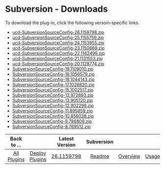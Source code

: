 
# Subversion - Downloads

To download the plug-in, click the following versoin-specific links.
- [ucd-SubversionSourceConfig-26.1159798.zip](https://raw.githubusercontent.com/UrbanCode/IBM-UCD-PLUGINS/main/files/SubversionSourceConfig/ucd-SubversionSourceConfig-26.1159798.zip)
- [ucd-SubversionSourceConfig-25.1155759.zip](https://raw.githubusercontent.com/UrbanCode/IBM-UCD-PLUGINS/main/files/SubversionSourceConfig/ucd-SubversionSourceConfig-25.1155759.zip)
- [ucd-SubversionSourceConfig-24.1153955.zip](https://raw.githubusercontent.com/UrbanCode/IBM-UCD-PLUGINS/main/files/SubversionSourceConfig/ucd-SubversionSourceConfig-24.1153955.zip)
- [ucd-SubversionSourceConfig-23.1150669.zip](https://raw.githubusercontent.com/UrbanCode/IBM-UCD-PLUGINS/main/files/SubversionSourceConfig/ucd-SubversionSourceConfig-23.1150669.zip)
- [ucd-SubversionSourceConfig-22.1142499.zip](https://raw.githubusercontent.com/UrbanCode/IBM-UCD-PLUGINS/main/files/SubversionSourceConfig/ucd-SubversionSourceConfig-22.1142499.zip)
- [ucd-SubversionSourceConfig-21.1131553.zip](https://raw.githubusercontent.com/UrbanCode/IBM-UCD-PLUGINS/main/files/SubversionSourceConfig/ucd-SubversionSourceConfig-21.1131553.zip)
- [ucd-SubversionSourceConfig-20.1128774.zip](https://raw.githubusercontent.com/UrbanCode/IBM-UCD-PLUGINS/main/files/SubversionSourceConfig/ucd-SubversionSourceConfig-20.1128774.zip)
- [SubversionSourceConfig-19.1109010.zip](https://raw.githubusercontent.com/UrbanCode/IBM-UCD-PLUGINS/main/files/SubversionSourceConfig/SubversionSourceConfig-19.1109010.zip)
- [SubversionSourceConfig-18.1056579.zip](https://raw.githubusercontent.com/UrbanCode/IBM-UCD-PLUGINS/main/files/SubversionSourceConfig/SubversionSourceConfig-18.1056579.zip)
- [SubversionSourceConfig-18.1044143.zip](https://raw.githubusercontent.com/UrbanCode/IBM-UCD-PLUGINS/main/files/SubversionSourceConfig/SubversionSourceConfig-18.1044143.zip)
- [SubversionSourceConfig-17.1026820.zip](https://raw.githubusercontent.com/UrbanCode/IBM-UCD-PLUGINS/main/files/SubversionSourceConfig/SubversionSourceConfig-17.1026820.zip)
- [SubversionSourceConfig-15.1002517.zip](https://raw.githubusercontent.com/UrbanCode/IBM-UCD-PLUGINS/main/files/SubversionSourceConfig/SubversionSourceConfig-15.1002517.zip)
- [SubversionSourceConfig-13.972893.zip](https://raw.githubusercontent.com/UrbanCode/IBM-UCD-PLUGINS/main/files/SubversionSourceConfig/SubversionSourceConfig-13.972893.zip)
- [SubversionSourceConfig-13.905120.zip](https://raw.githubusercontent.com/UrbanCode/IBM-UCD-PLUGINS/main/files/SubversionSourceConfig/SubversionSourceConfig-13.905120.zip)
- [SubversionSourceConfig-12.902299.zip](https://raw.githubusercontent.com/UrbanCode/IBM-UCD-PLUGINS/main/files/SubversionSourceConfig/SubversionSourceConfig-12.902299.zip)
- [SubversionSourceConfig-11.895859.zip](https://raw.githubusercontent.com/UrbanCode/IBM-UCD-PLUGINS/main/files/SubversionSourceConfig/SubversionSourceConfig-11.895859.zip)
- [SubversionSourceConfig-10.856039.zip](https://raw.githubusercontent.com/UrbanCode/IBM-UCD-PLUGINS/main/files/SubversionSourceConfig/SubversionSourceConfig-10.856039.zip)
- [SubversionSourceConfig-9.786809.zip](https://raw.githubusercontent.com/UrbanCode/IBM-UCD-PLUGINS/main/files/SubversionSourceConfig/SubversionSourceConfig-9.786809.zip)
- [SubversionSourceConfig-8.769512.zip](https://raw.githubusercontent.com/UrbanCode/IBM-UCD-PLUGINS/main/files/SubversionSourceConfig/SubversionSourceConfig-8.769512.zip)

|Back to ...||Latest Version|Subversion ||||
| :---: | :---: | :---: | :---: | :---: | :---: | :---: |
|[All Plugins](../../index.md)|[Deploy Plugins](../README.md)|[26.1159798](https://raw.githubusercontent.com/UrbanCode/IBM-UCD-PLUGINS/main/files/SubversionSourceConfig/ucd-SubversionSourceConfig-26.1159798.zip)|[Readme](README.md)|[Overview](overview.md)|[Usage](usage.md)|[Steps](steps.md)|
